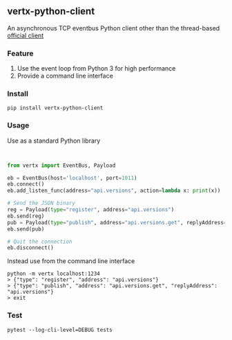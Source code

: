 vertx-python-client
---

An asynchronous TCP eventbus Python client other than the thread-based [official client](https://github.com/vert-x3/vertx-eventbus-bridge-clients/tree/master/python)


### Feature

1. Use the event loop from Python 3 for high performance
2. Provide a command line interface


### Install 


```
pip install vertx-python-client
```

### Usage 

Use as a standard Python library

```python


from vertx import EventBus, Payload

eb = EventBus(host='localhost', port=1011)
eb.connect()
eb.add_listen_func(address="api.versions", action=lambda x: print(x))

# Send the JSON binary
reg = Payload(type="register", address="api.versions")
eb.send(reg)
pub = Payload(type="publish", address="api.versions.get", replyAddress="api.versions")
eb.send(pub)

# Quit the connection
eb.disconnect()
```

Instead use from the command line interface

```
python -m vertx localhost:1234
> {"type": "register", "address": "api.versions"}
> {"type": "publish", "address": "api.versions.get", "replyAddress": "api.versions"}
> exit

```


### Test

``` 
pytest --log-cli-level=DEBUG tests
```
